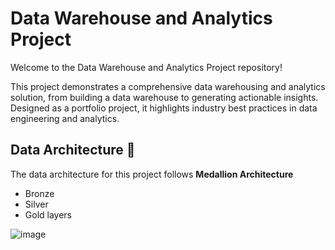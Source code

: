 # Data Warehouse and Analytics Project
Welcome to the Data Warehouse and Analytics Project repository! 

This project demonstrates a comprehensive data warehousing and analytics solution, from building a data warehouse to generating actionable insights. Designed as a portfolio project, it highlights industry best practices in data engineering and analytics.

## Data Architecture 📐
The data architecture for this project follows **Medallion Architecture** 
- Bronze
- Silver
- Gold layers

![image](https://github.com/user-attachments/assets/f2bbc850-7383-4f6b-bcad-a3bbaa3d552b)
